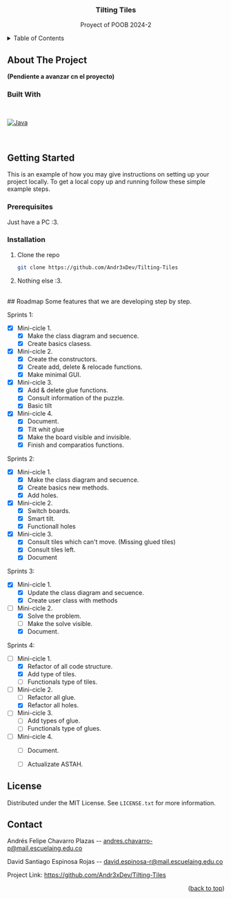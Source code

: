 <!-- Improved compatibility of back to top link: See: https://github.com/othneildrew/Best-README-Template/pull/73 -->
<a id="readme-top"></a>


<!-- PROJECT LOGO -->
<br />
<div align="center">

<h3 align="center">Tilting Tiles</h3>

  <p align="center">
    Proyect of POOB 2024-2
    <br />
  </p>
</div>

<!-- TABLE OF CONTENTS -->
<details>
  <summary>Table of Contents</summary>
  <ol>
    <li>
      <a href="#about-the-project">About The Project</a>
      <ul>
        <li><a href="#built-with">Built With</a></li>
      </ul>
    </li>
    <li><a href="#roadmap">Roadmap</a></li>
    <li><a href="#license">License</a></li>
    <li><a href="#contact">Contact</a></li>
  </ol>
</details>



<!-- ABOUT THE PROJECT -->
## About The Project

**(Pendiente a avanzar cn el proyecto)**




### Built With
<br />

[![Java]][java]

</br>

<!-- GETTING STARTED -->
## Getting Started

This is an example of how you may give instructions on setting up your project locally.
To get a local copy up and running follow these simple example steps.


### Prerequisites
Just have a PC :3.

### Installation

1. Clone the repo
   ```sh
   git clone https://github.com/Andr3xDev/Tilting-Tiles
   ```
   
2. Nothing else :3.

</br>
<!-- ROADMAP -->
## Roadmap
Some features that we are developing step by step.

Sprints 1: 
- [x] Mini-cicle 1.
  - [x] Make the class diagram and secuence.
  - [x] Create basics clasess.
- [x] Mini-cicle 2.
  - [x] Create the constructors.
  - [x] Create add, delete & relocade functions.
  - [x] Make minimal GUI.
- [x] Mini-cicle 3.
  - [x] Add & delete glue functions.
  - [x] Consult information of the puzzle.
  - [x] Basic tilt
- [x] Mini-cicle 4.
  - [x] Document.
  - [x] Tilt whit glue
  - [x] Make the board visible and invisible.
  - [x] Finish and comparatios functions.

Sprints 2:   
- [x] Mini-cicle 1.
  - [x] Make the class diagram and secuence.
  - [x] Create basics new methods.
  - [x] Add holes.
- [x] Mini-cicle 2.
  - [x] Switch boards.
  - [x] Smart tilt.
  - [x] Functionall holes
- [x] Mini-cicle 3.
  - [x] Consult tiles which can't move. (Missing glued tiles)
  - [x] Consult tiles left.
  - [x] Document

Sprints 3:
- [x] Mini-cicle 1.
  - [x] Update the class diagram and secuence.
  - [x] Create user class with methods
- [ ] Mini-cicle 2.
  - [x] Solve the problem.
  - [ ] Make the solve visible.
  - [x] Document.

Sprints 4:
- [ ] Mini-cicle 1.
  - [x] Refactor of all code structure.  
  - [x] Add type of tiles.
  - [ ] Functionals type of tiles.
- [ ] Mini-cicle 2.
  - [ ] Refactor all glue.
  - [x] Refactor all holes.
- [ ] Mini-cicle 3.
  - [ ] Add types of glue.
  - [ ] Functionals type of glues.
- [ ] Mini-cicle 4.
  - [ ] Document.
  - [ ] Actualizate ASTAH.
  


<!-- LICENSE -->
## License

Distributed under the MIT License. See `LICENSE.txt` for more information.



<!-- CONTACT -->
## Contact

Andrés Felipe Chavarro Plazas -- andres.chavarro-p@mail.escuelaing.edu.co

David Santiago Espinosa Rojas -- david.espinosa-r@mail.escuelaing.edu.co

Project Link: https://github.com/Andr3xDev/Tilting-Tiles

<p align="right">(<a href="#readme-top">back to top</a>)</p>




<!-- MARKDOWN LINKS & IMAGES -->
<!-- https://www.markdownguide.org/basic-syntax/#reference-style-links -->
[java]: https://img.shields.io/badge/java-%23ED8B00.svg?style=for-the-badge&logo=openjdk&logoColor=white
